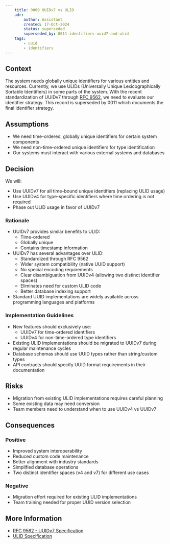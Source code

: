 ```yaml
---
    title: 0009 UUIDv7 vs ULID
    adr:
        author: Assistant
        created: 17-Oct-2024
        status: superseded
        superseded_by: 0011-identifiers-uuid7-and-ulid
    tags:
        - uuid
        - identifiers
---
```


## Context

The system needs globally unique identifiers for various entities and resources.
Currently, we use ULIDs (Universally Unique Lexicographically Sortable Identifiers) in some parts of the system.
With the recent standardization of UUIDv7 through [RFC 9562], we need to evaluate our identifier strategy.
This record is superseded by 0011 which documents the final identifier strategy.

## Assumptions

* We need time-ordered, globally unique identifiers for certain system components
* We need non-time-ordered unique identifiers for type identification
* Our systems must interact with various external systems and databases

## Decision

We will:

* Use UUIDv7 for all time-bound unique identifiers (replacing ULID usage)
* Use UUIDv4 for type-specific identifiers where time ordering is not required
* Phase out ULID usage in favor of UUIDv7

### Rationale

* UUIDv7 provides similar benefits to ULID:
    * Time-ordered
    * Globally unique
    * Contains timestamp information
* UUIDv7 has several advantages over ULID:
    * Standardized through RFC 9562
    * Wider system compatibility (native UUID support)
    * No special encoding requirements
    * Clear disambiguation from UUIDv4 (allowing two distinct identifier spaces)
    * Eliminates need for custom ULID code
    * Better database indexing support
* Standard UUID implementations are widely available across programming languages and platforms

### Implementation Guidelines

* New features should exclusively use:
    * UUIDv7 for time-ordered identifiers
    * UUIDv4 for non-time-ordered type identifiers
* Existing ULID implementations should be migrated to UUIDv7 during regular maintenance cycles
* Database schemas should use UUID types rather than string/custom types
* API contracts should specify UUID format requirements in their documentation

## Risks

* Migration from existing ULID implementations requires careful planning
* Some existing data may need conversion
* Team members need to understand when to use UUIDv4 vs UUIDv7

## Consequences

### Positive

* Improved system interoperability
* Reduced custom code maintenance
* Better alignment with industry standards
* Simplified database operations
* Two distinct identifier spaces (v4 and v7) for different use cases

### Negative

* Migration effort required for existing ULID implementations
* Team training needed for proper UUID version selection

## More Information

* [RFC 9562 - UUIDv7 Specification](https://datatracker.ietf.org/doc/rfc9562/)
* [ULID Specification](https://github.com/ulid/spec)

[RFC 9562]: https://datatracker.ietf.org/doc/rfc9562/

